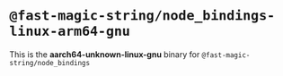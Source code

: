 # `@fast-magic-string/node_bindings-linux-arm64-gnu`

This is the **aarch64-unknown-linux-gnu** binary for
`@fast-magic-string/node_bindings`
